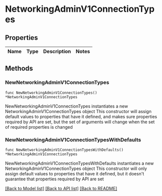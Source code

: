 # NetworkingAdminV1ConnectionTypes

## Properties

Name | Type | Description | Notes
------------ | ------------- | ------------- | -------------

## Methods

### NewNetworkingAdminV1ConnectionTypes

`func NewNetworkingAdminV1ConnectionTypes() *NetworkingAdminV1ConnectionTypes`

NewNetworkingAdminV1ConnectionTypes instantiates a new NetworkingAdminV1ConnectionTypes object
This constructor will assign default values to properties that have it defined,
and makes sure properties required by API are set, but the set of arguments
will change when the set of required properties is changed

### NewNetworkingAdminV1ConnectionTypesWithDefaults

`func NewNetworkingAdminV1ConnectionTypesWithDefaults() *NetworkingAdminV1ConnectionTypes`

NewNetworkingAdminV1ConnectionTypesWithDefaults instantiates a new NetworkingAdminV1ConnectionTypes object
This constructor will only assign default values to properties that have it defined,
but it doesn't guarantee that properties required by API are set


[[Back to Model list]](../README.md#documentation-for-models) [[Back to API list]](../README.md#documentation-for-api-endpoints) [[Back to README]](../README.md)


